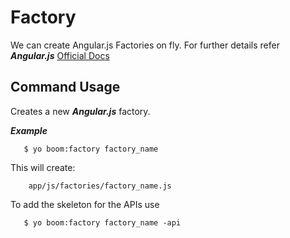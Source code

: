 Factory
============
We can create Angular.js Factories on fly. For further details refer ***Angular.js*** 
[Official Docs](http://docs.angularjs.org/api/AUTO.$provide)



Command Usage
-------
Creates a new ***Angular.js*** factory.
    

***Example***

```
   $ yo boom:factory factory_name
```

This will create:

```
	app/js/factories/factory_name.js
```

To  add the skeleton for the APIs use

```
   $ yo boom:factory factory_name -api
```

